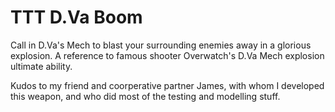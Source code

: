 # TTT D.Va Boom
Call in D.Va's Mech to blast your surrounding enemies away in a glorious explosion. A reference to famous shooter Overwatch's D.Va Mech explosion ultimate ability.

Kudos to my friend and coorperative partner James, with whom I developed this weapon, and who did most of the testing and modelling stuff.
